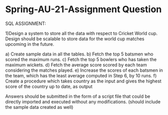 # Spring-AU-21-Assignment Question
SQL ASSIGNMENT:


1)Design a system to store all the data with respect to Cricket World cup. Design should be scalable to store data for the world cup matches upcoming in the future. 

a) Create sample data in all the tables. 
b) Fetch the top 5 batsmen who scored the maximum runs.
c) Fetch the top 5 bowlers who has taken the maximum wickets.
d) Fetch the average score scored by each team considering the matches played. 
e) Increase the scores of each batsmen in the team, which has the least average computed in Step 6, by 10 runs.
f) Create a procedure which takes country as the input and gives the highest score of the country up to date, as output


Answers should be submitted in the form of a script file that could be directly imported and executed without any modifications.
(should include the sample data created as well)
